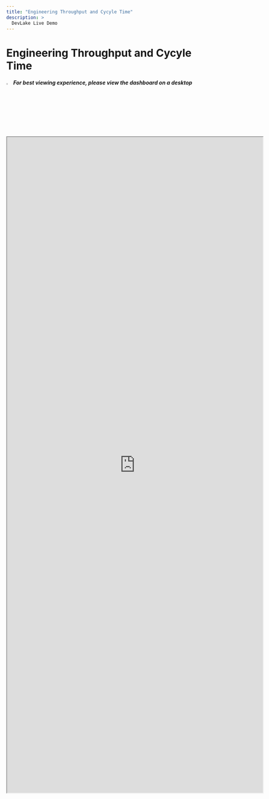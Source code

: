 ```yaml
---
title: "Engineering Throughput and Cycyle Time"
description: >
  DevLake Live Demo
---
```


# Engineering Throughput and Cycyle Time

<div className="info">
  <h5>
    <img
      src="https://user-images.githubusercontent.com/84442212/197146839-c2d116e6-e0b8-40a0-bb29-e51fb4805a81.png"
      alt=""
      width="3%"
    /> For best viewing experience, please view the dashboard on a desktop
  </h5>
</div>

<iframe src="https://grafana-lake.demo.devlake.io/grafana/goto/tJEGp_S4z?orgId=1" width="135%" height="1740px"></iframe>
